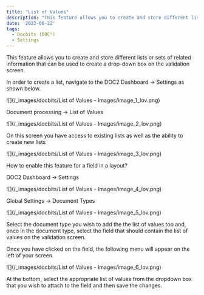 ```yaml
---
title: "List of Values"
description: "This feature allows you to create and store different lists or sets of related information that can be used to create a drop-down box on the validation screen."
date: '2023-06-22'
tags:
  - Docbits (DOC²)
  - Settings
---
```


This feature allows you to create and store different lists or sets of related information that can be used to create a drop-down box on the validation screen.

In order to create a list, navigate to the DOC2 Dashboard → Settings as shown below.

![](/_images/docbits/List of Values - Images/image_1_lov.png)

Document processing → List of Values

![](/_images/docbits/List of Values - Images/image_2_lov.png)

On this screen you have access to existing lists as well as the ability to create new lists

![](/_images/docbits/List of Values - Images/image_3_lov.png)

How to enable this feature for a field in a layout?

DOC2 Dashboard → Settings 

![](/_images/docbits/List of Values - Images/image_4_lov.png)

Global Settings → Document Types

![](/_images/docbits/List of Values - Images/image_5_lov.png)

Select the document type you wish to add the the list of values too and, once in the document type, select the field that should contain the list of values on the validation screen.

Once you have clicked on the field, the following menu will appear on the left of your screen.

![](/_images/docbits/List of Values - Images/image_6_lov.png)

At the bottom, select the appropriate list of values from the dropdown box that you wish to attach to the field and then save the changes.